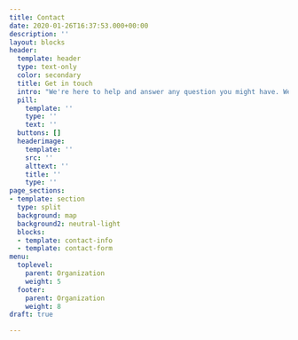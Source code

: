 ```yaml
---
title: Contact
date: 2020-01-26T16:37:53.000+00:00
description: ''
layout: blocks
header:
  template: header
  type: text-only
  color: secondary
  title: Get in touch
  intro: "We're here to help and answer any question you might have. We look forward to hearing from you!"
  pill:
    template: ''
    type: ''
    text: ''
  buttons: []
  headerimage:
    template: ''
    src: ''
    alttext: ''
    title: ''
    type: ''
page_sections:
- template: section
  type: split
  background: map
  background2: neutral-light
  blocks:
  - template: contact-info
  - template: contact-form
menu:
  toplevel:
    parent: Organization
    weight: 5
  footer:
    parent: Organization
    weight: 8
draft: true

---
```

